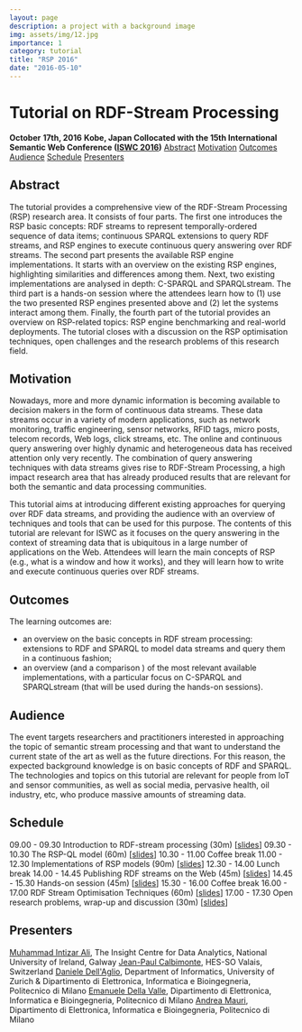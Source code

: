 ```yaml
---
layout: page
description: a project with a background image
img: assets/img/12.jpg
importance: 1
category: tutorial
title: "RSP 2016"
date: "2016-05-10"
---
```


# Tutorial on RDF-Stream Processing

**October** ****17th**, 2016** **Kobe, Japan Collocated with the 15th International Semantic Web Conference ([ISWC 2016](http://iswc2016.semanticweb.org/))** [Abstract](#abstract) [Motivation](#motivation) [Outcomes](#outcomes) [Audience](#audience) [Schedule](#schedule) [Presenters](#presenters)

## Abstract

The tutorial provides a comprehensive view of the RDF-Stream Processing (RSP) research area. It consists of four parts. The first one introduces the RSP basic concepts: RDF streams to represent temporally-ordered sequence of data items; continuous SPARQL extensions to query RDF streams, and RSP engines to execute continuous query answering over RDF streams. The second part presents the available RSP engine implementations. It starts with an overview on the existing RSP engines, highlighting similarities and differences among them. Next, two existing implementations are analysed in depth: C-SPARQL and SPARQLstream. The third part is a hands-on session where the attendees learn how to (1) use the two presented RSP engines presented above and (2) let the systems interact among them. Finally, the fourth part of the tutorial provides an overview on RSP-related topics: RSP engine benchmarking and real-world deployments. The tutorial closes with a discussion on the RSP optimisation techniques, open challenges and the research problems of this research field.

## Motivation

Nowadays, more and more dynamic information is becoming available to decision makers in the form of continuous data streams. These data streams occur in a variety of modern applications, such as network monitoring, traffic engineering, sensor networks, RFID tags, micro posts, telecom records, Web logs, click streams, etc. The online and continuous query answering over highly dynamic and heterogeneous data has received attention only very recently. The combination of query answering techniques with data streams gives rise to RDF-Stream Processing, a high impact research area that has already produced results that are relevant for both the semantic and data processing communities.

This tutorial aims at introducing different existing approaches for querying over RDF data streams, and providing the audience with an overview of techniques and tools that can be used for this purpose. The contents of this tutorial are relevant for ISWC as it focuses on the query answering in the context of streaming data that is ubiquitous in a large number of applications on the Web. Attendees will learn the main concepts of RSP (e.g., what is a window and how it works), and they will learn how to write and execute continuous queries over RDF streams.

## Outcomes

The learning outcomes are:

- an overview on the basic concepts in RDF stream processing: extensions to RDF and SPARQL to model data streams and query them in a continuous fashion;
- an overview (and a comparison ) of the most relevant available implementations, with a particular focus on C-SPARQL and SPARQLstream (that will be used during the hands-on sessions).

## Audience

The event targets researchers and practitioners interested in approaching the topic of semantic stream processing and that want to understand the current state of the art as well as the future directions. For this reason, the expected background knowledge is on basic concepts of RDF and SPARQL. The technologies and topics on this tutorial are relevant for people from IoT and sensor communities, as well as social media, pervasive health, oil industry, etc, who produce massive amounts of streaming data.

## Schedule

09.00 - 09.30 Introduction to RDF-stream processing (30m) \[[slides](/slides/2016/10/rsp2016_01_rsp-introduction.pdf)\] 09.30 - 10.30 The RSP-QL model (60m) \[[slides](/slides/2016/10/rsp2016_02_rsp-models.pdf)\] 10.30 - 11.00 Coffee break 11.00 - 12.30 Implementations of RSP models (90m) \[[slides](/slides/2016/10/rsp2016_03_rsp-implementations.pdf)\] 12.30 - 14.00 Lunch break 14.00 - 14.45 Publishing RDF streams on the Web (45m) \[[slides](/slides/2016/10/rsp2016_04_rsp-triplewave.pdf)\] 14.45 - 15.30 Hands-on session (45m) \[[slides](/slides/2016/10/rsp2016_05_rsp-hands-on.pdf)\] 15.30 - 16.00 Coffee break 16.00 - 17.00 RDF Stream Optimisation Techniques (60m) \[[slides](/slides/2016/10/rsp2016_06_optimization.pdf)\] 17.00 - 17.30 Open research problems, wrap-up and discussion (30m) \[[slides](/slides/2016/10/rsp2016_07_wrap-up.pdf)\]

## Presenters

[Muhammad Intizar Ali](https://www.insight-centre.org/users/muhammad-intizar-ali), The Insight Centre for Data Analytics, National University of Ireland, Galway [Jean-Paul Calbimonte](http://jeanpi.org/wp/), HES-SO Valais, Switzerland [Daniele Dell'Aglio](http://www.dellaglio.org/), Department of Informatics, University of Zurich & Dipartimento di Elettronica, Informatica e Bioingegneria, Politecnico di Milano [Emanuele Della Valle](http://emanueledellavalle.org/), Dipartimento di Elettronica, Informatica e Bioingegneria, Politecnico di Milano [Andrea Mauri](http://andreamauri.com), Dipartimento di Elettronica, Informatica e Bioingegneria, Politecnico di Milano
